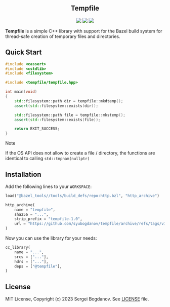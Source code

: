 <h2 align="center">
    <b>Tempfile</b>
</h2>

<p align="center">
    <img src="https://img.shields.io/badge/C++-17+-green">
    <img src="https://img.shields.io/badge/Bazel-6.4+-green">
    <img src="https://img.shields.io/badge/license-MIT-green">
</p>

**Tempfile** is a simple C++ library with support for the Bazel build system
for thread-safe creation of temporary files and directories. 

## Quick Start

```C++
#include <cassert>
#include <cstdlib>
#include <filesystem>

#include <tempfile/tempfile.hpp>

int main(void)
{
    std::filesystem::path dir = tempfile::mkdtemp();
    assert(std::filesystem::exists(dir));

    std::filesystem::path file = tempfile::mkstemp();
    assert(std::filesystem::exists(file));

    return EXIT_SUCCESS;
}
```

> [!NOTE]  
> If the OS API does not allow to create a file / directory, the functions are
> identical to calling `std::tmpnam(nullptr)`

## Installation

Add the following lines to your `WORKSPACE`:

```python
load("@bazel_tools//tools/build_defs/repo:http.bzl", "http_archive")

http_archive(
    name = "tempfile",
    sha256 = "...",
    strip_prefix = "tempfile-1.0",
    url = "https://github.com/syubogdanov/tempfile/archive/refs/tags/v1.0.zip",
)
```

Now you can use the library for your needs:

```python
cc_library(
    name = "...",
    srcs = ["..."],
    hdrs = ["..."],
    deps = ["@tempfile"],
)
```

## License

MIT License, Copyright (c) 2023 Sergei Bogdanov. See [LICENSE](LICENSE) file.